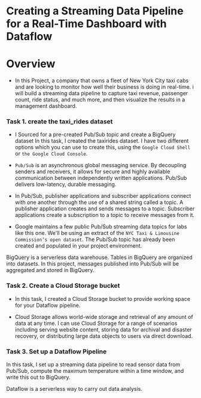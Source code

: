 # Creating a Streaming Data Pipeline for a Real-Time Dashboard with Dataflow

# Overview
- In this Project, a company that owns a fleet of New York City taxi cabs and are looking to monitor how well their business is doing in real-time. i will build a streaming data pipeline to capture taxi revenue, passenger count, ride status, and much more, and then visualize the results in a management dashboard.

### Task 1. create the taxi_rides dataset
- I Sourced for a pre-created Pub/Sub topic and create a BigQuery dataset
In this task, I created the taxirides dataset. I have two different options which you can use to create this, using the ``Google Cloud Shell`` or ``the Google Cloud Console``.

- ``Pub/Sub`` is an asynchronous global messaging service. By decoupling senders and receivers, it allows for secure and highly available communication between independently written applications. Pub/Sub delivers low-latency, durable messaging.

- In Pub/Sub, publisher applications and subscriber applications connect with one another through the use of a shared string called a topic. A publisher application creates and sends messages to a topic. Subscriber applications create a subscription to a topic to receive messages from it.

- Google maintains a few public Pub/Sub streaming data topics for labs like this one. We'll be using an extract of the ``NYC Taxi & Limousine Commission’s open dataset``. The Pub/Sub topic has already been created and populated in your project environment.

BigQuery is a serverless data warehouse. Tables in BigQuery are organized into datasets. In this project, messages published into Pub/Sub will be aggregated and stored in BigQuery.

### Task 2. Create a Cloud Storage bucket
- In this task, I created a Cloud Storage bucket to provide working space for your Dataflow pipeline.

- Cloud Storage allows world-wide storage and retrieval of any amount of data at any time. I can use Cloud Storage for a range of scenarios including serving website content, storing data for archival and disaster recovery, or distributing large data objects to users via direct download.

### Task 3. Set up a Dataflow Pipeline
In this task, I set up a streaming data pipeline to read sensor data from Pub/Sub, compute the maximum temperature within a time window, and write this out to BigQuery.

Dataflow is a serverless way to carry out data analysis.
